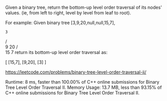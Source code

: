 Given a binary tree, return the bottom-up level order traversal of its nodes' values. (ie, from left to right, level by level from leaf to root).

For example:
Given binary tree [3,9,20,null,null,15,7],

    3
   / \
  9  20
    /  \
   15   7
return its bottom-up level order traversal as:

[
  [15,7],
  [9,20],
  [3]
]

https://leetcode.com/problems/binary-tree-level-order-traversal-ii/

Runtime: 8 ms, faster than 100.00% of C++ online submissions for Binary Tree Level Order Traversal II.
Memory Usage: 13.7 MB, less than 93.15% of C++ online submissions for Binary Tree Level Order Traversal II.
